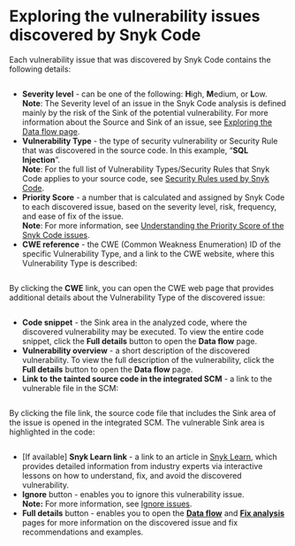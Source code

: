 # Exploring the vulnerability issues discovered by Snyk Code

Each vulnerability issue that was discovered by Snyk Code contains the following details:

<figure><img src="../../../../.gitbook/assets/Snyk Code - Results - Issues - diagram.png" alt=""><figcaption></figcaption></figure>

* **Severity level** - can be one of the following: **H**igh, **M**edium, or **L**ow.\
  **Note**: The Severity level of an issue in the Snyk Code analysis is defined mainly by the risk of the Sink of the potential vulnerability. For more information about the Source and Sink of an issue, see [Exploring the Data flow page](https://docs.snyk.io/products/snyk-code/exploring-and-working-with-the-snyk-code-results/exploring-the-vulnerability-issues-discovered-by-snyk-code/exploring-the-data-flow-and-fix-analysis-pages-of-an-issue/exploring-the-data-flow-page).
* **Vulnerability Type** - the type of security vulnerability or Security Rule that was discovered in the source code. In this example, “**SQL Injection**”.\
  **Note**: For the full list of Vulnerability Types/Security Rules that Snyk Code applies to your source code, see [Security Rules used by Snyk Code](https://docs.snyk.io/products/snyk-code/security-rules-used-by-snyk-code).
* **Priority Score** - a number that is calculated and assigned by Snyk Code to each discovered issue, based on the severity level, risk, frequency, and ease of fix of the issue.\
  **Note**: For more information, see [Understanding the Priority Score of the Snyk Code issues](https://docs.snyk.io/products/snyk-code/exploring-and-working-with-the-snyk-code-results/understanding-the-priority-score-of-the-snyk-code-issues).
* **CWE reference** - the CWE (Common Weakness Enumeration) ID of the specific Vulnerability Type, and a link to the CWE website, where this Vulnerability Type is described:

<figure><img src="../../../../.gitbook/assets/Snyk Code - Results - Issues - CWE link.png" alt=""><figcaption></figcaption></figure>

By clicking the **CWE** link, you can open the CWE web page that provides additional details about the Vulnerability Type of the discovered issue:

<figure><img src="../../../../.gitbook/assets/Snyk Code - Results - Issues - CWE web page.png" alt=""><figcaption></figcaption></figure>

* **Code snippet** - the Sink area in the analyzed code, where the discovered vulnerability may be executed. To view the entire code snippet, click the **Full details** button to open the **Data flow** page.
* **Vulnerability overview** - a short description of the discovered vulnerability. To view the full description of the vulnerability, click the **Full details** button to open the **Data flow** page.
* **Link to** **the tainted source code in the integrated SCM** - a link to the vulnerable file in the SCM:

<figure><img src="../../../../.gitbook/assets/Snyk Code - Results - Issues - Repo link.png" alt=""><figcaption></figcaption></figure>

By clicking the file link, the source code file that includes the Sink area of the issue is opened in the integrated SCM. The vulnerable Sink area is highlighted in the code:

<figure><img src="../../../../.gitbook/assets/Snyk Code - Results - Issues - Repo link - in SCM.png" alt=""><figcaption></figcaption></figure>

* \[If available] **Snyk Learn link** - a link to an article in [Snyk Learn](https://learn.snyk.io/), which provides detailed information from industry experts via interactive lessons on how to understand, fix, and avoid the discovered vulnerability.
* **Ignore** button - enables you to ignore this vulnerability issue.\
  **Note:** For more information, see [Ignore issues](https://docs.snyk.io/features/fixing-and-prioritizing-issues/issue-management/ignore-issues).
* **Full details** button - enables you to open the [**Data flow**](https://docs.snyk.io/products/snyk-code/exploring-and-working-with-the-snyk-code-results/exploring-the-vulnerability-issues-discovered-by-snyk-code/exploring-the-data-flow-and-fix-analysis-pages-of-an-issue/exploring-the-data-flow-page) and [**Fix analysis**](https://docs.snyk.io/products/snyk-code/exploring-and-working-with-the-snyk-code-results/exploring-the-vulnerability-issues-discovered-by-snyk-code/exploring-the-data-flow-and-fix-analysis-pages-of-an-issue/exploring-the-fix-analysis-page) pages for more information on the discovered issue and fix recommendations and examples.
